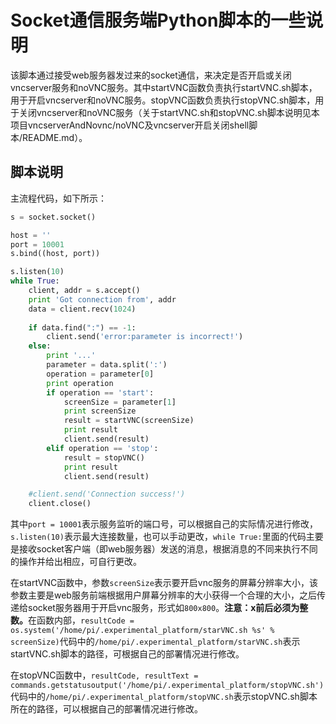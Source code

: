 # Socket通信服务端Python脚本的一些说明

该脚本通过接受web服务器发过来的socket通信，来决定是否开启或关闭vncserver服务和noVNC服务。其中startVNC函数负责执行startVNC.sh脚本，用于开启vncserver和noVNC服务。stopVNC函数负责执行stopVNC.sh脚本，用于关闭vncserver和noVNC服务（关于startVNC.sh和stopVNC.sh脚本说明见本项目vncserverAndNovnc/noVNC及vncserver开启关闭shell脚本/README.md）。

## 脚本说明

主流程代码，如下所示：

```python
s = socket.socket()

host = ''
port = 10001
s.bind((host, port))

s.listen(10)
while True:
	client, addr = s.accept()
	print 'Got connection from', addr
	data = client.recv(1024)
	
	if data.find(":") == -1:
		client.send('error:parameter is incorrect!')
	else:
		print '...'
		parameter = data.split(':')
		operation = parameter[0]
		print operation
		if operation == 'start':
			screenSize = parameter[1]
			print screenSize
			result = startVNC(screenSize)
			print result
			client.send(result)
		elif operation == 'stop':
			result = stopVNC()
			print result
			client.send(result)

	#client.send('Connection success!')
	client.close()
```

其中```port = 10001```表示服务监听的端口号，可以根据自己的实际情况进行修改，```s.listen(10)```表示最大连接数量，也可以手动更改，```while True:```里面的代码主要是接收socket客户端（即web服务器）发送的消息，根据消息的不同来执行不同的操作并给出相应，可自行更改。

在startVNC函数中，参数```screenSize```表示要开启vnc服务的屏幕分辨率大小，该参数主要是web服务前端根据用户屏幕分辨率的大小获得一个合理的大小，之后传递给socket服务器用于开启vnc服务，形式如```800x800```。<b>注意：x前后必须为整数。</b>在函数内部，```resultCode = os.system('/home/pi/.experimental_platform/starVNC.sh %s' % screenSize)```代码中的```/home/pi/.experimental_platform/starVNC.sh```表示startVNC.sh脚本的路径，可根据自己的部署情况进行修改。

在stopVNC函数中，```resultCode, resultText = commands.getstatusoutput('/home/pi/.experimental_platform/stopVNC.sh')```代码中的```/home/pi/.experimental_platform/stopVNC.sh```表示stopVNC.sh脚本所在的路径，可以根据自己的部署情况进行修改。